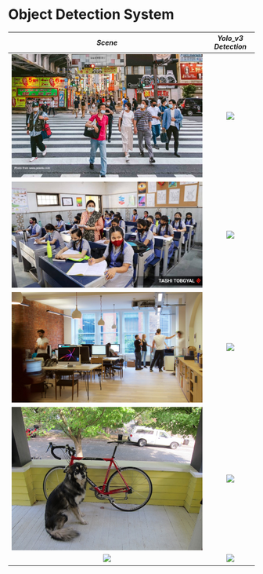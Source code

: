 # Object Detection System

| ***Scene*** | ***Yolo_v3 Detection*** |
| :-: | :-: |
| <img src="Scenarios/1.jpg" width=100%> | <img src="https://user-images.githubusercontent.com/60184582/202911452-a6646174-be82-4738-9b96-297b2f4d3025.png" width=100%> |
| <img src="Scenarios/2.jpg" width=100%> | <img src="https://user-images.githubusercontent.com/60184582/202911459-d509471c-a456-43ba-8f28-b91a9062ed1e.png" width=100%> |
| <img src="Scenarios/3.jpg" width=100%> | <img src="https://user-images.githubusercontent.com/60184582/202911466-4f11acdb-d607-4b47-94fa-09caf076a4fb.png" width=100%> |
| <img src="Scenarios/4.jpg" width=100%> | <img src="https://user-images.githubusercontent.com/60184582/202911469-4fc69cc0-a83c-4fc3-bb87-cec111a03116.png" width=100%> |
| <img src="Scenarios/5.jpg" width=100%> | <img src="https://user-images.githubusercontent.com/60184582/202911495-c81e77f7-d1f4-47e2-bb80-3807181b67f5.png" width=100%> |
